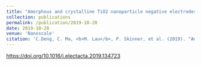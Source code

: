 ```yaml
---
title: "Amorphous and crystalline TiO2 nanoparticle negative electrodes for sodium-ion batteries"
collection: publications
permalink: /publication/2019-10-20
date: 2019-10-20
venue: 'Nanoscale'
citation: 'C.Deng, C. Ma, <b>M. Lau</b>, P. Skinner, et al. (2019). "Amorphous and crystalline TiO2 nanoparticle negative electrodes for sodium-ion batteries" <i>Electrochimica Acta</i> 321(2019): 134723'
---
```


<a href="https://doi.org/10.1016/j.electacta.2019.134723">https://doi.org/10.1016/j.electacta.2019.134723</a>
